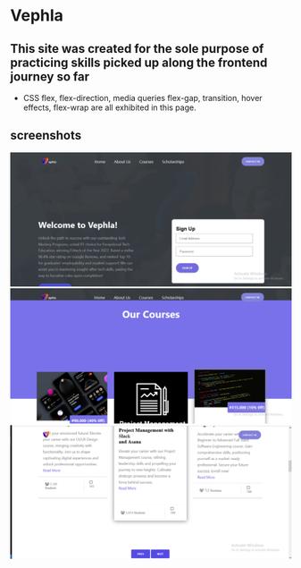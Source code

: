 # Vephla

## This site was created for the sole purpose of practicing skills picked up along the frontend journey so far

* CSS flex, flex-direction, media queries flex-gap, transition, hover effects, flex-wrap are all exhibited in this page.


## screenshots

<img src="screenshot/Screenshot (159).png" alt="project screen">

<img src="screenshot/Screenshot (160).png" alt="project screen">

<img src="screenshot/Screenshot (161).png" alt="project screen">